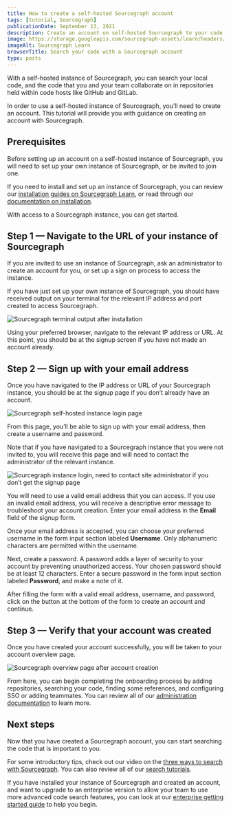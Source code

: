 ```yaml
---
title: How to create a self-hosted Sourcegraph account
tags: [tutorial, Sourcegraph]
publicationDate: September 13, 2021
description: Create an account on self-hosted Sourcegraph to your code
image: https://storage.googleapis.com/sourcegraph-assets/learn/headers/sourcegraph-learn-05.png
imageAlt: Sourcegraph Learn
browserTitle: Search your code with a Sourcegraph account
type: posts
---
```


With a self-hosted instance of Sourcegraph, you can search your local code, and the code that you and your team collaborate on in repositories held within code hosts like GitHub and GitLab. 

In order to use a self-hosted instance of Sourcegraph, you’ll need to create an account. This tutorial will provide you with guidance on creating an account with Sourcegraph.

## Prerequisites

Before setting up an account on a self-hosted instance of Sourcegraph, you will need to set up your own instance of Sourcegraph, or be invited to join one. 

If you need to install and set up an instance of Sourcegraph, you can review our [installation guides on Sourcegraph Learn](https://learn.sourcegraph.com/tags/installation), or read through our [documentation on installation](https://docs.sourcegraph.com/admin/install). 

With access to a Sourcegraph instance, you can get started.

## Step 1 — Navigate to the URL of your instance of Sourcegraph

If you are invited to use an instance of Sourcegraph, ask an administrator to create an account for you, or set up a sign on process to access the instance.

If you have just set up your own instance of Sourcegraph, you should have received output on your terminal for the relevant IP address and port created to access Sourcegraph.

![Sourcegraph terminal output after installation](https://storage.googleapis.com/sourcegraph-assets/learn/tutorial-images/sourcegraph-logo-terminal.png)

<Highlighter
input='Sourcegraph is ready at: http://the-server-ip-address:7080'
matcher='the-server-ip-address'
/>

Using your preferred browser, navigate to the relevant IP address or URL. At this point, you should be at the signup screen if you have not made an account already.

## Step 2 — Sign up with your email address

Once you have navigated to the IP address or URL of your Sourcegraph instance, you should be at the signup page if you don’t already have an account. 

![Sourcegraph self-hosted instance login page](https://storage.googleapis.com/sourcegraph-assets/learn/tutorial-images/sourcegraph-login-page.png)

From this page, you’ll be able to sign up with your email address, then create a username and password. 

Note that if you have navigated to a Sourcegraph instance that you were not invited to, you will receive this page and will need to contact the administrator of the relevant instance.

![Sourcegraph instance login, need to contact site administrator if you don’t get the signup page](https://storage.googleapis.com/sourcegraph-assets/learn/tutorial-images/sourcegraph-contact-site-admin.png)

You will need to use a valid email address that you can access. If you use an invalid email address, you will receive a descriptive error message to troubleshoot your account creation. Enter your email address in the **Email** field of the signup form. 

Once your email address is accepted, you can choose your preferred username in the form input section labeled **Username**. Only alphanumeric characters are permitted within the username.

Next, create a password. A password adds a layer of security to your account by preventing unauthorized access. Your chosen password should be at least 12 characters. Enter a secure password in the form input section labeled **Password**, and make a note of it.

After filling the form with a valid email address, username, and password, click on the button at the bottom of the form to create an account and continue.

## Step 3 — Verify that your account was created

Once you have created your account successfully, you will be taken to your account overview page. 

![Sourcegraph overview page after account creation](https://storage.googleapis.com/sourcegraph-assets/learn/tutorial-images/sourcegraph-overview-page-after-account-creation.png)

From here, you can begin completing the onboarding process by adding repositories, searching your code, finding some references, and configuring SSO or adding teammates. You can review all of our [administration documentation](https://docs.sourcegraph.com/admin) to learn more.

## Next steps

Now that you have created a Sourcegraph account, you can start searching the code that is important to you.

For some introductory tips, check out our video on the [three ways to search with Sourcegraph](https://learn.sourcegraph.com/three-ways-to-search-code-with-sourcegraph). You can also review all of our [search tutorials](https://learn.sourcegraph.com/tags/search).

If you have installed your instance of Sourcegraph and created an account, and want to upgrade to an enterprise version to allow your team to use more advanced code search features, you can look at our [enterprise getting started guide](https://docs.sourcegraph.com/adopt/enterprise_getting_started_guide) to help you begin.
